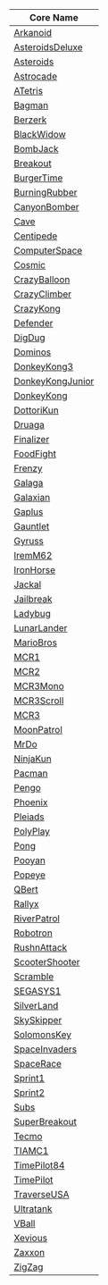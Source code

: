 | Core Name                                                                             |
| ------------------------------------------------------------------------------------- |
| [Arkanoid](https://github.com/MiSTer-devel/Arcade-Arkanoid_MISTer)                 |
| [AsteroidsDeluxe](https://github.com/MiSTer-devel/Arcade-AsteroidsDeluxe_MiSTer)   |
| [Asteroids](https://github.com/MiSTer-devel/Arcade-Asteroids_MiSTer)               |
| [Astrocade](https://github.com/MiSTer-devel/Arcade-Astrocade_MiSTer)               |
| [ATetris](https://github.com/MiSTer-devel/Arcade-ATetris_MiSTer)                   |
| [Bagman](https://github.com/MiSTer-devel/Arcade-Bagman_MiSTer)                     |
| [Berzerk](https://github.com/MiSTer-devel/Arcade-Berzerk_MiSTer)                   |
| [BlackWidow](https://github.com/MiSTer-devel/Arcade-BlackWidow_MiSTer)             |
| [BombJack](https://github.com/MiSTer-devel/Arcade-BombJack_MiSTer)                 |
| [Breakout](https://github.com/MiSTer-devel/Arcade-Breakout_MiSTer)                 |
| [BurgerTime](https://github.com/MiSTer-devel/Arcade-BurgerTime_MiSTer)             |
| [BurningRubber](https://github.com/MiSTer-devel/Arcade-BurningRubber_MiSTer)       |
| [CanyonBomber](https://github.com/MiSTer-devel/Arcade-CanyonBomber_MiSTer)         |
| [Cave](https://github.com/MiSTer-devel/Arcade-Cave_MiSTer)                         |
| [Centipede](https://github.com/MiSTer-devel/Arcade-Centipede_MiSTer)               |
| [ComputerSpace](https://github.com/MiSTer-devel/Arcade-ComputerSpace_MiSTer)       |
| [Cosmic](https://github.com/MiSTer-devel/Arcade-Cosmic_MiSTer)                     |
| [CrazyBalloon](https://github.com/MiSTer-devel/Arcade-CrazyBalloon_MiSTer)         |
| [CrazyClimber](https://github.com/MiSTer-devel/Arcade-CrazyClimber_MiSTer)         |
| [CrazyKong](https://github.com/MiSTer-devel/Arcade-CrazyKong_MiSTer)               |
| [Defender](https://github.com/MiSTer-devel/Arcade-Defender_MiSTer)                 |
| [DigDug](https://github.com/MiSTer-devel/Arcade-DigDug_MiSTer)                     |
| [Dominos](https://github.com/MiSTer-devel/Arcade-Dominos_MiSTer)                   |
| [DonkeyKong3](https://github.com/MiSTer-devel/Arcade-DonkeyKong3_MiSTer)           |
| [DonkeyKongJunior](https://github.com/MiSTer-devel/Arcade-DonkeyKongJunior_MiSTer) |
| [DonkeyKong](https://github.com/MiSTer-devel/Arcade-DonkeyKong_MiSTer)             |
| [DottoriKun](https://github.com/MiSTer-devel/Arcade-DottoriKun_MiSTer)             |
| [Druaga](https://github.com/MiSTer-devel/Arcade-Druaga_MiSTer)                     |
| [Finalizer](https://github.com/MiSTer-devel/Arcade-Finalizer_MiSTer)               |
| [FoodFight](https://github.com/MiSTer-devel/Arcade-FoodFight_MiSTer)               |
| [Frenzy](https://github.com/MiSTer-devel/Arcade-Frenzy_MiSTer)                     |
| [Galaga](https://github.com/MiSTer-devel/Arcade-Galaga_MiSTer)                     |
| [Galaxian](https://github.com/MiSTer-devel/Arcade-Galaxian_MiSTer)                 |
| [Gaplus](https://github.com/MiSTer-devel/Arcade-Gaplus_MiSTer)                     |
| [Gauntlet](https://github.com/MiSTer-devel/Arcade-Gauntlet_MiSTer)                 |
| [Gyruss](https://github.com/MiSTer-devel/Arcade-Gyruss_MiSTer)                     |
| [IremM62](https://github.com/MiSTer-devel/Arcade-IremM62_MiSTer)                   |
| [IronHorse](https://github.com/MiSTer-devel/Arcade-IronHorse_MiSTer)               |
| [Jackal](https://github.com/MiSTer-devel/Arcade-Jackal_MiSTer)                     |
| [Jailbreak](https://github.com/MiSTer-devel/Arcade-Jailbreak_MiSTer)               |
| [Ladybug](https://github.com/MiSTer-devel/Arcade-LadyBug_MiSTer)                   |
| [LunarLander](https://github.com/MiSTer-devel/Arcade-LunarLander_MiSTer)           |
| [MarioBros](https://github.com/MiSTer-devel/Arcade-MarioBros_MiSTer)               |
| [MCR1](https://github.com/MiSTer-devel/Arcade-MCR1_MiSTer)                         |
| [MCR2](https://github.com/MiSTer-devel/Arcade-MCR2_MiSTer)                         |
| [MCR3Mono](https://github.com/MiSTer-devel/Arcade-MCR3Mono_MiSTer)                 |
| [MCR3Scroll](https://github.com/MiSTer-devel/Arcade-MCR3Scroll_MiSTer)             |
| [MCR3](https://github.com/MiSTer-devel/Arcade-MCR3_MiSTer)                         |
| [MoonPatrol](https://github.com/MiSTer-devel/Arcade-MoonPatrol_MiSTer)             |
| [MrDo](https://github.com/MiSTer-devel/Arcade-MrDo_MiSTer)                         |
| [NinjaKun](https://github.com/MiSTer-devel/Arcade-NinjaKun_MiSTer)                 |
| [Pacman](https://github.com/MiSTer-devel/Arcade-Pacman_MiSTer)                     |
| [Pengo](https://github.com/MiSTer-devel/Arcade-Pengo_MiSTer)                       |
| [Phoenix](https://github.com/MiSTer-devel/Arcade-Phoenix_MiSTer)                   |
| [Pleiads](https://github.com/MiSTer-devel/Arcade-Pleiads_MiSTer)                   |
| [PolyPlay](https://github.com/MiSTer-devel/Arcade-PolyPlay_MiSTer)                 |
| [Pong](https://github.com/MiSTer-devel/Arcade-Pong_MiSTer)                         |
| [Pooyan](https://github.com/MiSTer-devel/Arcade-Pooyan_MiSTer)                     |
| [Popeye](https://github.com/MiSTer-devel/Arcade-Popeye_MiSTer)                     |
| [QBert](https://github.com/MiSTer-devel/Arcade-QBert_MiSTer)                       |
| [Rallyx](https://github.com/MiSTer-devel/Arcade-RallyX_MiSTer)                     |
| [RiverPatrol](https://github.com/MiSTer-devel/Arcade-RiverPatrol_MiSTer)           |
| [Robotron](https://github.com/MiSTer-devel/Arcade-Robotron_MiSTer)                 |
| [RushnAttack](https://github.com/MiSTer-devel/Arcade-RushnAttack_MiSTer)           |
| [ScooterShooter](https://github.com/MiSTer-devel/Arcade-ScooterShooter_MiSTer)     |
| [Scramble](https://github.com/MiSTer-devel/Arcade-Scramble_MiSTer)                 |
| [SEGASYS1](https://github.com/MiSTer-devel/Arcade-SEGASYS1_MiSTer)                 |
| [SilverLand](https://github.com/MiSTer-devel/Arcade-SilverLand_MiSTer)             |
| [SkySkipper](https://github.com/MiSTer-devel/Arcade-SkySkipper_MiSTer)             |
| [SolomonsKey](https://github.com/MiSTer-devel/Arcade-SolomonsKey_MiSTer)           |
| [SpaceInvaders](https://github.com/MiSTer-devel/Arcade-SpaceInvaders_MiSTer)       |
| [SpaceRace](https://github.com/MiSTer-devel/Arcade-SpaceRace_MiSTer)               |
| [Sprint1](https://github.com/MiSTer-devel/Arcade-Sprint1_MiSTer)                   |
| [Sprint2](https://github.com/MiSTer-devel/Arcade-Sprint2_MiSTer)                   |
| [Subs](https://github.com/MiSTer-devel/Arcade-Subs_MiSTer)                         |
| [SuperBreakout](https://github.com/MiSTer-devel/Arcade-SuperBreakout_MiSTer)       |
| [Tecmo](https://github.com/MiSTer-devel/Arcade-Tecmo_MiSTer)                       |
| [TIAMC1](https://github.com/MiSTer-devel/Arcade-TIAMC1_MiSTer)                     |
| [TimePilot84](https://github.com/MiSTer-devel/Arcade-TimePilot84_MISTer)           |
| [TimePilot](https://github.com/MiSTer-devel/Arcade-TimePilot_MiSTer)               |
| [TraverseUSA](https://github.com/MiSTer-devel/Arcade-TraverseUSA_MiSTer)           |
| [Ultratank](https://github.com/MiSTer-devel/Arcade-Ultratank_MiSTer)               |
| [VBall](https://github.com/MiSTer-devel/Arcade-VBall_MiSTer)                       |
| [Xevious](https://github.com/MiSTer-devel/Arcade-Xevious_MiSTer)                   |
| [Zaxxon](https://github.com/MiSTer-devel/Arcade-Zaxxon_MiSTer)                     |
| [ZigZag](https://github.com/MiSTer-devel/Arcade-ZigZag_MiSTer)                     |